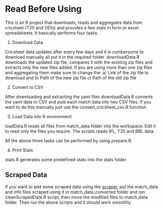 # Read Before Using
This is an R project that downloads, reads and aggregates data from cricsheet (T20 and ODIs) and provides a few stats in form or excel spreadsheets. It basically performs four tasks.

1. Download Data

Cricsheet data updates after every few days and it is cumbersome to download manually all put it in the required folder. downloadData.R downloads the updated zip file, compares it with the existing zip files and extracts only the new files added. If you are using more than one zip files and aggregating them make sure to change the:
a) Link of the zip file to download and 
b) Path of the new zip file
c) Path of the old zip file

2. Convert to CSV

After downloading and extracting the yaml files downloadData.R converts the yaml data to CSV and puts each match data into two CSV files. If you want to do this manually just use the convert_cricsheet_csv.R function.

3. Load Data into R environment

loadData.R reads all files from match_data folder into the workspace. Edit it to read only the files you require. The scripts reads IPL, T20 and BBL data.

All the above three tasks can be performed by using prepare.R.

4. Print Stats

stats.R generates some predefined stats into the stats folder.

## Scraped Data
If you want to add some scraped data using the [scraper](https://github.com/mudassirkhan19/cricinfo-ballwise-scraper), put the match_data and info files scraped using it in match_data_converted folder and run cleanScrapedData.R script, then move the modified files to match_data folder. Then run the above scripts and it should work smoothly.
